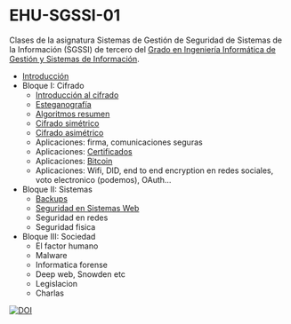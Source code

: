 # EHU-SGSSI-01

Clases de la asignatura Sistemas de Gestión de Seguridad de Sistemas de la Información (SGSSI) de tercero del [Grado en Ingeniería Informática de Gestión y Sistemas de Información](https://www.ehu.eus/es/grado-ingenieria-informatica-de-gestion-y-sistemas-de-informacion-bizkaia).

* [Introducción](Introduccion/index.html)
* Bloque I: Cifrado
  * [Introducción al cifrado](Cifrado_intro/index.html)
  * [Esteganografía](Cifrado_esteganografia/index.html)
  * [Algoritmos resumen](Cifrado_resumen/index.html)
  * [Cifrado simétrico](Cifrado_simetrico/index.html)
  * [Cifrado asimétrico](Cifrado_asimetrico/index.html)
  * Aplicaciones: firma, comunicaciones seguras
  * Aplicaciones: [Certificados](Certificados/index.html)
  * Aplicaciones: [Bitcoin](Bitcoin/index.html)
  * Aplicaciones: Wifi, DID, end to end encryption en redes sociales, voto electronico (podemos), OAuth...
* Bloque II: Sistemas
  * [Backups](Backups/index.html)
  * [Seguridad en Sistemas Web](SeguridadWeb/index.html)
  * Seguridad en redes
  * Seguridad fisica
* Bloque III: Sociedad
  * El factor humano
  * Malware
  * Informatica forense
  * Deep web, Snowden etc
  * Legislacion
  * Charlas

[![DOI](https://zenodo.org/badge/334955028.svg)](https://zenodo.org/badge/latestdoi/334955028)
